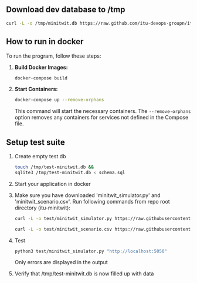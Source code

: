 
## Download dev database to /tmp

   ```bash
   curl -L -o /tmp/minitwit.db https://raw.github.com/itu-devops-groupn/itu-minitwit/c212879cd1fbdeaa6597a06ccb28068a1291e8c6/minitwit.db 
   ```

## How to run in docker

To run the program, follow these steps:

1. **Build Docker Images:**

   ```bash
   docker-compose build
   ```

2. **Start Containers:**

   ```bash
   docker-compose up --remove-orphans
   ```

   This command will start the necessary containers. The `--remove-orphans` option removes any containers for services not defined in the Compose file.

## Setup test suite

1. Create empty test db
   ```bash
   touch /tmp/test-minitwit.db &&
   sqlite3 /tmp/test-minitwit.db < schema.sql
   ```

2. Start your application in docker

3. Make sure you have downloaded 'minitwit_simulator.py' and 'minitwit_scenario.csv'.
   Run following commands from repo root directory (itu-minitwit):
   ```bash
   curl -L -o test/minitwit_simulator.py https://raw.githubusercontent.com/itu-devops/lecture_notes/master/sessions/session_03/API_Spec/minitwit_simulator.py
   ```
   ```bash
   curl -L -o test/minitwit_scenario.csv https://raw.githubusercontent.com/itu-devops/lecture_notes/master/sessions/session_03/API_Spec/minitwit_scenario.csv  
   ```

4. Test
   ```bash
   python3 test/minitwit_simulator.py "http://localhost:5050"
   ```
   Only errors are displayed in the output

5. Verify that /tmp/test-minitwit.db is now filled up with data
